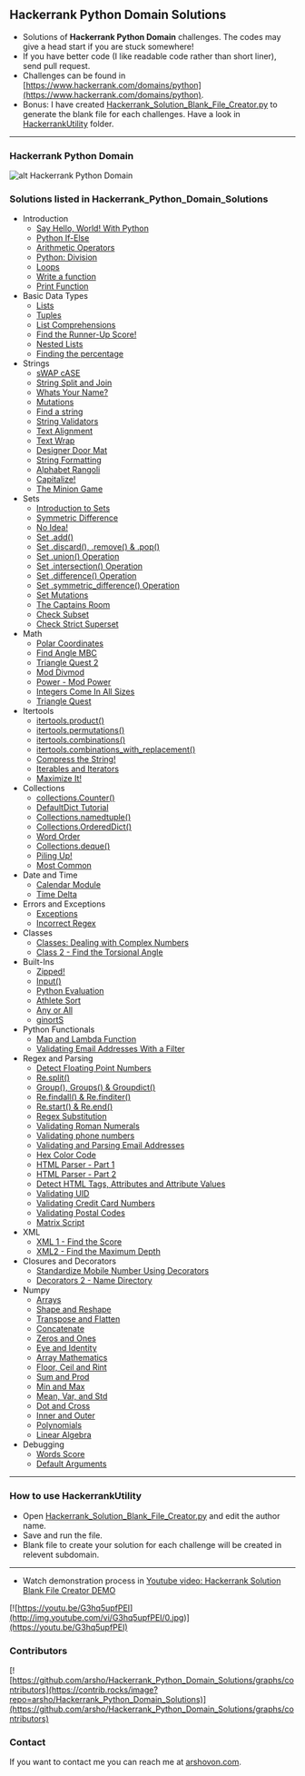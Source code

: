 ## Hackerrank Python Domain Solutions

- Solutions of **Hackerrank Python Domain** challenges. The codes may give a head start if you are stuck somewhere! 
- If you have better code (I like readable code rather than short liner), send pull request. 
- Challenges can be found in [https://www.hackerrank.com/domains/python](https://www.hackerrank.com/domains/python).
- Bonus: I have created [Hackerrank_Solution_Blank_File_Creator.py](HackerrankUtility/Hackerrank_Solution_Blank_File_Creator.py) to generate the blank file for each challenges. Have a look in [HackerrankUtility](HackerrankUtility) folder.

<hr>

### Hackerrank Python Domain

![alt Hackerrank Python Domain](https://raw.githubusercontent.com/arsho/Hackerrank_Python_Domain_Solutions/master/Hackerrank_Python_Domain.png)

### Solutions listed in Hackerrank_Python_Domain_Solutions


- Introduction
   - [Say Hello, World! With Python](Introduction/SayHelloWorldWithPython.py)
   - [Python If-Else](Introduction/PythonIfElse.py)
   - [Arithmetic Operators](Introduction/ArithmeticOperators.py)
   - [Python: Division](Introduction/PythonDivision.py)
   - [Loops](Introduction/Loops.py)
   - [Write a function](Introduction/Writeafunction.py)
   - [Print Function](Introduction/PrintFunction.py)
- Basic Data Types
   - [Lists](BasicDataTypes/Lists.py)
   - [Tuples](BasicDataTypes/Tuples.py)
   - [List Comprehensions](BasicDataTypes/ListComprehensions.py)
   - [Find the Runner-Up Score!](BasicDataTypes/FindtheSecondLargestNumber.py)
   - [Nested Lists](BasicDataTypes/NestedLists.py)
   - [Finding the percentage](BasicDataTypes/Findingthepercentage.py)
- Strings
   - [sWAP cASE](Strings/sWAPcASE.py)
   - [String Split and Join](Strings/StringSplitandJoin.py)
   - [Whats Your Name?](Strings/WhatsYourName.py)
   - [Mutations](Strings/Mutations.py)
   - [Find a string](Strings/Findastring.py)
   - [String Validators](Strings/StringValidators.py)
   - [Text Alignment](Strings/TextAlignment.py)
   - [Text Wrap](Strings/TextWrap.py)
   - [Designer Door Mat](Strings/DesignerDoorMat.py)
   - [String Formatting](Strings/StringFormatting.py)
   - [Alphabet Rangoli](Strings/AlphabetRangoli.py)
   - [Capitalize!](Strings/Capitalize.py)
   - [The Minion Game](Strings/TheMinionGame.py)
- Sets
   - [Introduction to Sets](Sets/IntroductiontoSets.py)
   - [Symmetric Difference](Sets/SymmetricDifference.py)
   - [No Idea!](Sets/NoIdea.py)
   - [Set .add()](Sets/Setadd.py)
   - [Set .discard(), .remove() &amp; .pop()](Sets/Setdiscardremoveamppop.py)
   - [Set .union() Operation](Sets/SetunionOperation.py)
   - [Set .intersection() Operation](Sets/SetintersectionOperation.py)
   - [Set .difference() Operation](Sets/SetdifferenceOperation.py)
   - [Set .symmetric_difference() Operation](Sets/Setsymmetric_differenceOperation.py)
   - [Set Mutations](Sets/SetMutations.py)
   - [The Captains Room](Sets/TheCaptainsRoom.py)
   - [Check Subset](Sets/CheckSubset.py)
   - [Check Strict Superset](Sets/CheckStrictSuperset.py)
- Math
   - [Polar Coordinates](Math/PolarCoordinates.py)
   - [Find Angle MBC](Math/FindAngleMBC.py)
   - [Triangle Quest 2](Math/TriangleQuest2.py)
   - [Mod Divmod](Math/ModDivmod.py)
   - [Power - Mod Power](Math/PowerModPower.py)
   - [Integers Come In All Sizes](Math/IntegersComeInAllSizes.py)
   - [Triangle Quest](Math/TriangleQuest.py)
- Itertools
   - [itertools.product()](Itertools/itertoolsproduct.py)
   - [itertools.permutations()](Itertools/itertoolspermutations.py)
   - [itertools.combinations()](Itertools/itertoolscombinations.py)
   - [itertools.combinations_with_replacement()](Itertools/itertoolscombinations_with_replacement.py)
   - [Compress the String!](Itertools/CompresstheString.py)
   - [Iterables and Iterators](Itertools/IterablesandIterators.py)
   - [Maximize It!](Itertools/MaximizeIt.py)
- Collections
   - [collections.Counter()](Collections/collectionsCounter.py)
   - [DefaultDict Tutorial](Collections/DefaultDictTutorial.py)
   - [Collections.namedtuple()](Collections/Collectionsnamedtuple.py)
   - [Collections.OrderedDict()](Collections/CollectionsOrderedDict.py)
   - [Word Order](Collections/WordOrder.py)
   - [Collections.deque()](Collections/Collectionsdeque.py)
   - [Piling Up!](Collections/PilingUp.py)
   - [Most Common](Collections/MostCommon.py)
- Date and Time
   - [Calendar Module](DateandTime/CalendarModule.py)
   - [Time Delta](DateandTime/TimeDelta.py)
- Errors and Exceptions
   - [Exceptions](ErrorsandExceptions/Exceptions.py)
   - [Incorrect Regex](ErrorsandExceptions/IncorrectRegex.py)
- Classes
   - [Classes: Dealing with Complex Numbers](Classes/ClassesDealingwithComplexNumbers.py)
   - [Class 2 - Find the Torsional Angle](Classes/Class2FindtheTorsionalAngle.py)
- Built-Ins
   - [Zipped!](BuiltIns/Zipped.py)
   - [Input()](BuiltIns/Input.py)
   - [Python Evaluation](BuiltIns/PythonEvaluation.py)
   - [Athlete Sort](BuiltIns/AthleteSort.py)
   - [Any or All](BuiltIns/AnyorAll.py)
   - [ginortS](BuiltIns/ginortS.py)
- Python Functionals
   - [Map and Lambda Function](PythonFunctionals/MapandLambdaFunction.py)
   - [Validating Email Addresses With a Filter](PythonFunctionals/ValidatingEmailAddressesWithaFilter.py)
- Regex and Parsing
   - [Detect Floating Point Numbers](RegexandParsing/DetectFloatingPointNumbers.py)
   - [Re.split()](RegexandParsing/Resplit.py)
   - [Group(), Groups() &amp; Groupdict()](RegexandParsing/GroupGroupsampGroupdict.py)
   - [Re.findall() &amp; Re.finditer()](RegexandParsing/RefindallampRefinditer.py)
   - [Re.start() &amp; Re.end()](RegexandParsing/RestartampReend.py)
   - [Regex Substitution](RegexandParsing/RegexSubstitution.py)
   - [Validating Roman Numerals](RegexandParsing/ValidatingRomanNumerals.py)
   - [Validating phone numbers](RegexandParsing/Validatingphonenumbers.py)
   - [Validating and Parsing Email Addresses](RegexandParsing/ValidatingandParsingEmailAddresses.py)
   - [Hex Color Code](RegexandParsing/HexColorCode.py)
   - [HTML Parser - Part 1](RegexandParsing/HTMLParserPart1.py)
   - [HTML Parser - Part 2](RegexandParsing/HTMLParserPart2.py)
   - [Detect HTML Tags, Attributes and Attribute Values](RegexandParsing/DetectHTMLTagsAttributesandAttributeValues.py)
   - [Validating UID](RegexandParsing/ValidatingUID.py)
   - [Validating Credit Card Numbers](RegexandParsing/ValidatingCreditCardNumbers.py)
   - [Validating Postal Codes](RegexandParsing/ValidatingPostalCodes.py)
   - [Matrix Script](RegexandParsing/MatrixScript.py)
- XML
   - [XML 1 - Find the Score](XML/XML1FindtheScore.py)
   - [XML2 - Find the Maximum Depth](XML/XML2FindtheMaximumDepth.py)
- Closures and Decorators
   - [Standardize Mobile Number Using Decorators](ClosuresandDecorators/StandardizeMobileNumberUsingDecorators.py)
   - [Decorators 2 - Name Directory](ClosuresandDecorators/Decorators2NameDirectory.py)
- Numpy
   - [Arrays](Numpy/Arrays.py)
   - [Shape and Reshape](Numpy/ShapeandReshape.py)
   - [Transpose and Flatten](Numpy/TransposeandFlatten.py)
   - [Concatenate](Numpy/Concatenate.py)
   - [Zeros and Ones](Numpy/ZerosandOnes.py)
   - [Eye and Identity](Numpy/EyeandIdentity.py)
   - [Array Mathematics](Numpy/ArrayMathematics.py)
   - [Floor, Ceil and Rint](Numpy/FloorCeilandRint.py)
   - [Sum and Prod](Numpy/SumandProd.py)
   - [Min and Max](Numpy/MinandMax.py)
   - [Mean, Var, and Std](Numpy/MeanVarandStd.py)
   - [Dot and Cross](Numpy/DotandCross.py)
   - [Inner and Outer](Numpy/InnerandOuter.py)
   - [Polynomials](Numpy/Polynomials.py)
   - [Linear Algebra](Numpy/LinearAlgebra.py)
- Debugging
   - [Words Score](Debugging/WordsScore.py)
   - [Default Arguments](Debugging/DefaultArguments.py)

<hr>


### How to use HackerrankUtility

- Open [Hackerrank_Solution_Blank_File_Creator.py](HackerrankUtility/Hackerrank_Solution_Blank_File_Creator.py) and edit the author name.
- Save and run the file.
- Blank file to create your solution for each challenge will be created in relevent subdomain.

<hr>

- Watch demonstration process in [Youtube video: Hackerrank Solution Blank File Creator DEMO](https://youtu.be/G3hq5upfPEI)


[![https://youtu.be/G3hq5upfPEI](http://img.youtube.com/vi/G3hq5upfPEI/0.jpg)](https://youtu.be/G3hq5upfPEI)

### Contributors

[![https://github.com/arsho/Hackerrank_Python_Domain_Solutions/graphs/contributors](https://contrib.rocks/image?repo=arsho/Hackerrank_Python_Domain_Solutions)](https://github.com/arsho/Hackerrank_Python_Domain_Solutions/graphs/contributors)

### Contact

If you want to contact me you can reach me at [arshovon.com](https://arshovon.com/).
